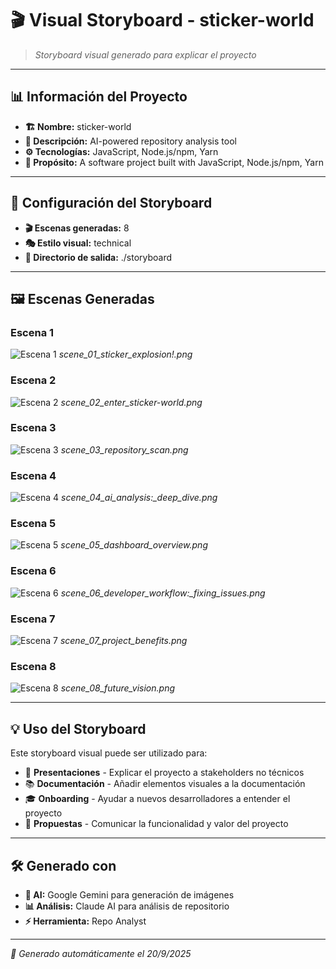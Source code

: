 # 🎬 Visual Storyboard - sticker-world

> *Storyboard visual generado para explicar el proyecto*

---

## 📊 Información del Proyecto

- **🏗️ Nombre:** sticker-world
- **📝 Descripción:** AI-powered repository analysis tool
- **⚙️ Tecnologías:** JavaScript, Node.js/npm, Yarn
- **🎯 Propósito:** A software project built with JavaScript, Node.js/npm, Yarn

---

## 🎨 Configuración del Storyboard

- **🎬 Escenas generadas:** 8
- **🎭 Estilo visual:** technical
- **📁 Directorio de salida:** ./storyboard

---

## 🖼️ Escenas Generadas

### Escena 1
![Escena 1](scene_01_sticker_explosion!.png)
*scene_01_sticker_explosion!.png*

### Escena 2
![Escena 2](scene_02_enter_sticker-world.png)
*scene_02_enter_sticker-world.png*

### Escena 3
![Escena 3](scene_03_repository_scan.png)
*scene_03_repository_scan.png*

### Escena 4
![Escena 4](scene_04_ai_analysis:_deep_dive.png)
*scene_04_ai_analysis:_deep_dive.png*

### Escena 5
![Escena 5](scene_05_dashboard_overview.png)
*scene_05_dashboard_overview.png*

### Escena 6
![Escena 6](scene_06_developer_workflow:_fixing_issues.png)
*scene_06_developer_workflow:_fixing_issues.png*

### Escena 7
![Escena 7](scene_07_project_benefits.png)
*scene_07_project_benefits.png*

### Escena 8
![Escena 8](scene_08_future_vision.png)
*scene_08_future_vision.png*


---

## 💡 Uso del Storyboard

Este storyboard visual puede ser utilizado para:

- 📢 **Presentaciones** - Explicar el proyecto a stakeholders no técnicos
- 📚 **Documentación** - Añadir elementos visuales a la documentación
- 🎓 **Onboarding** - Ayudar a nuevos desarrolladores a entender el proyecto
- 💼 **Propuestas** - Comunicar la funcionalidad y valor del proyecto

---

## 🛠️ Generado con

- **🤖 AI:** Google Gemini para generación de imágenes
- **📊 Análisis:** Claude AI para análisis de repositorio
- **⚡ Herramienta:** Repo Analyst

---

*🤖 Generado automáticamente el 20/9/2025*
